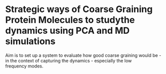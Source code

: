 # Strategic ways of Coarse Graining Protein Molecules to studythe dynamics using PCA and MD simulations
Aim is to set up a system to evaluate how good coarse graining would be - in the context of capturing the dynamics - especially the low frequency modes.
